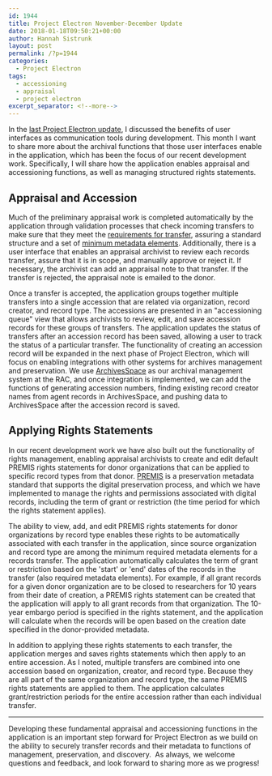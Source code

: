 ```yaml
---
id: 1944
title: Project Electron November-December Update
date: 2018-01-18T09:50:21+00:00
author: Hannah Sistrunk
layout: post
permalink: /?p=1944
categories:
  - Project Electron
tags:
  - accessioning
  - appraisal
  - project electron
excerpt_separator: <!--more-->
---
```

In the [last Project Electron update](http://blog.rockarch.org/?p=1923), I discussed the benefits of user interfaces as communication tools during development. This month I want to share more about the archival functions that those user interfaces enable in the application, which has been the focus of our recent development work. Specifically, I will share how the application enables appraisal and accessioning functions, as well as managing structured rights statements.

<!--more-->

## Appraisal and Accession

Much of the preliminary appraisal work is completed automatically by the application through validation processes that check incoming transfers to make sure that they meet the [requirements for transfer](https://github.com/RockefellerArchiveCenter/project_electron/blob/master/transfer/requirements.md), assuring a standard structure and a set of [minimum metadata elements](https://github.com/RockefellerArchiveCenter/project_electron/blob/master/transfer/bagit-specification.md). Additionally, there is a user interface that enables an appraisal archivist to review each records transfer, assure that it is in scope, and manually approve or reject it. If necessary, the archivist can add an appraisal note to that transfer. If the transfer is rejected, the appraisal note is emailed to the donor.

Once a transfer is accepted, the application groups together multiple transfers into a single accession that are related via organization, record creator, and record type. The accessions are presented in an "accessioning queue" view that allows archivists to review, edit, and save accession records for these groups of transfers. The application updates the status of transfers after an accession record has been saved, allowing a user to track the status of a particular transfer. The functionality of creating an accession record will be expanded in the next phase of Project Electron, which will focus on enabling integrations with other systems for archives management and preservation. We use [ArchivesSpace](http://archivesspace.org/) as our archival management system at the RAC, and once integration is implemented, we can add the functions of generating accession numbers, finding existing record creator names from agent records in ArchivesSpace, and pushing data to ArchivesSpace after the accession record is saved.

## Applying Rights Statements

In our recent development work we have also built out the functionality of rights management, enabling appraisal archivists to create and edit default PREMIS rights statements for donor organizations that can be applied to specific record types from that donor. [PREMIS](https://www.loc.gov/standards/premis/understanding-premis-rev2017.pdf) is a preservation metadata standard that supports the digital preservation process, and which we have implemented to manage the rights and permissions associated with digital records, including the term of grant or restriction (the time period for which the rights statement applies).

The ability to view, add, and edit PREMIS rights statements for donor organizations by record type enables these rights to be automatically associated with each transfer in the application, since source organization and record type are among the minimum required metadata elements for a records transfer. The application automatically calculates the term of grant or restriction based on the 'start' or 'end' dates of the records in the transfer (also required metadata elements). For example, if all grant records for a given donor organization are to be closed to researchers for 10 years from their date of creation, a PREMIS rights statement can be created that the application will apply to all grant records from that organization. The 10-year embargo period is specified in the rights statement, and the application will calculate when the records will be open based on the creation date specified in the donor-provided metadata.

In addition to applying these rights statements to each transfer, the application merges and saves rights statements which then apply to an entire accession. As I noted, multiple transfers are combined into one accession based on organization, creator, and record type. Because they are all part of the same organization and record type, the same PREMIS rights statements are applied to them. The application calculates grant/restriction periods for the entire accession rather than each individual transfer.

---

Developing these fundamental appraisal and accessioning functions in the application is an important step forward for Project Electron as we build on the ability to securely transfer records and their metadata to functions of management, preservation, and discovery.  As always, we welcome questions and feedback, and look forward to sharing more as we progress!
